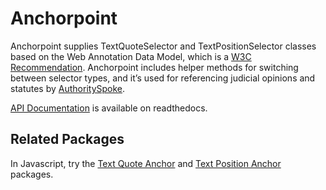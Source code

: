 # Anchorpoint

Anchorpoint supplies TextQuoteSelector and TextPositionSelector classes based on the Web Annotation Data Model, which is a [W3C Recommendation](https://www.w3.org/TR/annotation-model/). Anchorpoint includes helper methods for switching between selector types, and it’s used for referencing judicial opinions and statutes by [AuthoritySpoke](https://authorityspoke.readthedocs.io).

[API Documentation](https://anchorpoint.readthedocs.io) is available on readthedocs.

## Related Packages

In Javascript, try the [Text Quote Anchor](https://www.npmjs.com/package/dom-anchor-text-quote) and [Text Position Anchor](https://www.npmjs.com/package/dom-anchor-text-position) packages.